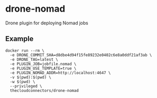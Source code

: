 # drone-nomad

Drone plugin for deploying Nomad jobs

## Example

    docker run --rm \
      -e DRONE_COMMIT_SHA=d8dbe4d94f15fe89232e0402c6e8a0ddf21af3ab \
      -e DRONE_TAG=latest \
      -e PLUGIN_JOB=jobfile.nomad \
      -e PLUGIN_USE_TEMPLATE=true \
      -e PLUGIN_NOMAD_ADDR=http://localhost:4647 \
      -v $(pwd):$(pwd) \
      -w $(pwd) \
      --privileged \
      thecloudconnectors/drone-nomad
